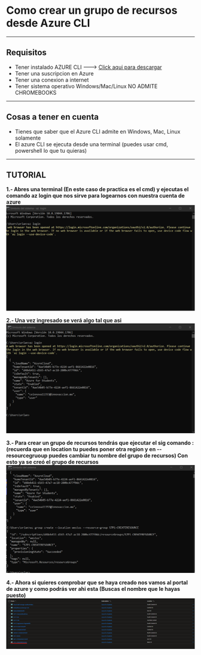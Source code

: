 # Como crear un grupo de recursos desde Azure CLI

-------------------
## Requisitos
- Tener instalado AZURE CLI ---> [Click aqui para descargar](https://docs.microsoft.com/en-us/cli/azure/install-azure-cli)
- Tener una suscripcion en Azure
- Tener una conexion a internet
- Tener sistema operativo Windows/Mac/Linux NO ADMITE CHROMEBOOKS
-------------------
## Cosas a tener en cuenta
- Tienes que saber que el Azure CLI admite en Windows, Mac, Linux solamente
- El azure CLI se ejecuta desde una terminal (puedes usar cmd, powershell lo que tu quieras)

-------------------
## TUTORIAL

**1.- Abres una terminal (En este caso de practica es el cmd) y ejecutas el comando az login que nos sirve para logearnos con nuestra cuenta de azure**
![imagen1](imagenes/1.png)

**2.- Una vez ingresado se verá algo tal que asi**
![imagen2](imagenes/2.png)

**3.- Para crear un grupo de recursos tendrás que ejecutar el sig comando : (recuerda que en location tu puedes poner otra region y en --resourcegruoup puedes cambiar tu nombre del grupo de recursos) Con esto ya se creó el grupo de recursos**
![imagen3](imagenes/3.png)

**4.- Ahora si quieres comprobar que se haya creado nos vamos al portal de azure y como podrás ver ahi esta (Buscas el nombre que le hayas puesto)**
![imagen4](imagenes/4.png)

